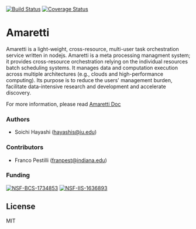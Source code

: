 [![Build Status](https://travis-ci.org/soichih/sca-wf.svg?branch=master)](https://travis-ci.org/soichih/sca-wf)
[![Coverage Status](https://coveralls.io/repos/github/soichih/sca-wf/badge.svg?branch=master)](https://coveralls.io/github/soichih/sca-wf?branch=master)

# Amaretti

Amaretti is a light-weight, cross-resource, multi-user task orchestration service written in nodejs. Amaretti is a meta processing managment system; it provides cross-resource orchestration relying on the individual resources batch scheduling systems. It manages data and computation execution across multiple architectures (e.g., clouds and high-performance computing). Its purpose is to reduce the users' management burden, facilitate data-intensive research and development and accelerate discovery.

For more information, please read [Amaretti Doc](https://brain-life.github.io/amaretti/)

### Authors
- Soichi Hayashi (hayashis@iu.edu)

### Contributors
- Franco Pestilli (franpest@indiana.edu)

### Funding 
[![NSF-BCS-1734853](https://img.shields.io/badge/NSF_BCS-1734853-blue.svg)](https://nsf.gov/awardsearch/showAward?AWD_ID=1734853)
[![NSF-IIS-1636893](https://img.shields.io/badge/NSF_IIS-1636893-blue.svg)](https://nsf.gov/awardsearch/showAward?AWD_ID=1636893)

## License

MIT
